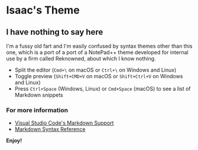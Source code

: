 # Isaac's Theme
## I have nothing to say here
I'm a fussy old fart and I'm easily confused by syntax themes other than this one, which is a port of a port of a NotePad++ theme developed for internal use by a firm called Reknowned, about which I know nothing.

* Split the editor (`Cmd+\` on macOS or `Ctrl+\` on Windows and Linux)
* Toggle preview (`Shift+CMD+V` on macOS or `Shift+Ctrl+V` on Windows and Linux)
* Press `Ctrl+Space` (Windows, Linux) or `Cmd+Space` (macOS) to see a list of Markdown snippets

### For more information
* [Visual Studio Code's Markdown Support](http://code.visualstudio.com/docs/languages/markdown)
* [Markdown Syntax Reference](https://help.github.com/articles/markdown-basics/)

**Enjoy!**
